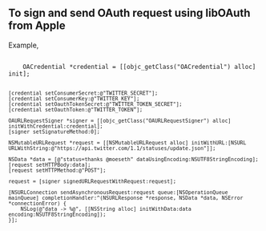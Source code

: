 To sign and send OAuth request using libOAuth from Apple
--------------------------------------------------------

Example, 

<code>
    OACredential *credential = [[objc_getClass("OACredential") alloc] init];

    [credential setConsumerSecret:@"TWITTER_SECRET"];
    [credential setConsumerKey:@"TWITTER_KEY"];
    [credential setOauthTokenSecret:@"TWITTER_TOKEN_SECRET"];
    [credential setOauthToken:@"TWITTER_TOKEN"];

    OAURLRequestSigner *signer = [[objc_getClass("OAURLRequestSigner") alloc] initWithCredential:credential];
    [signer setSignatureMethod:0];
    
    NSMutableURLRequest *request = [[NSMutableURLRequest alloc] initWithURL:[NSURL URLWithString:@"https://api.twitter.com/1.1/statuses/update.json"]];
    
    NSData *data = [@"status=thanks @moeseth" dataUsingEncoding:NSUTF8StringEncoding];
    [request setHTTPBody:data];
    [request setHTTPMethod:@"POST"];
    
    request = [signer signedURLRequestWithRequest:request];
    
    [NSURLConnection sendAsynchronousRequest:request queue:[NSOperationQueue mainQueue] completionHandler:^(NSURLResponse *response, NSData *data, NSError *connectionError) {
        NSLog(@"data -> %@", [[NSString alloc] initWithData:data encoding:NSUTF8StringEncoding]);
    }];

</code>
